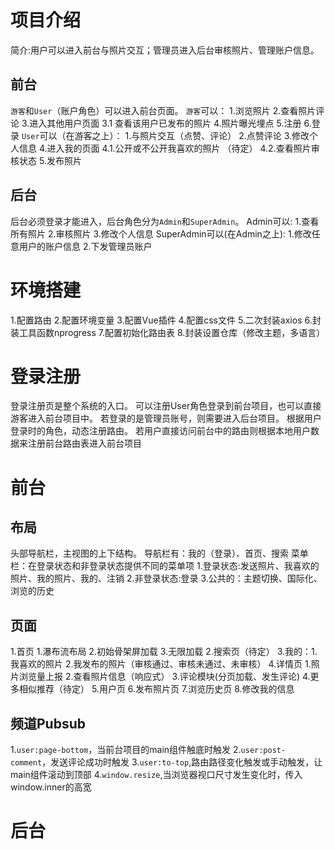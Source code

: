 # 项目介绍
   简介:用户可以进入前台与照片交互；管理员进入后台审核照片、管理账户信息。
## 前台
   `游客`和`User`（账户角色）可以进入前台页面。
   `游客`可以：
      1.浏览照片
      2.查看照片评论
      3.进入其他用户页面
         3.1 查看该用户已发布的照片
      4.照片曝光埋点
      5.注册
      6.登录
   `User`可以（在游客之上）：
      1.与照片交互（点赞、评论）
      2.点赞评论
      3.修改个人信息
      4.进入我的页面
         4.1.公开或不公开我喜欢的照片 （待定）
         4.2.查看照片审核状态
      5.发布照片
## 后台
   后台必须登录才能进入，后台角色分为`Admin`和`SuperAdmin`。
   Admin可以:
      1.查看所有照片
      2.审核照片
      3.修改个人信息
   SuperAdmin可以(在Admin之上):
      1.修改任意用户的账户信息
      2.下发管理员账户

# 环境搭建
1.配置路由
2.配置环境变量
3.配置Vue插件
4.配置css文件
5.二次封装axios
6.封装工具函数nprogress
7.配置初始化路由表
8.封装设置仓库（修改主题，多语言）

# 登录注册
   登录注册页是整个系统的入口。
   可以注册User角色登录到前台项目，也可以直接游客进入前台项目中。
   若登录的是管理员账号，则需要进入后台项目。
   根据用户登录时的角色，动态注册路由。
   若用户直接访问前台中的路由则根据本地用户数据来注册前台路由表进入前台项目

# 前台

## 布局
   头部导航栏，主视图的上下结构。
   导航栏有：我的（登录）、首页、搜索
   菜单栏：在登录状态和非登录状态提供不同的菜单项
      1.登录状态:发送照片、我喜欢的照片、我的照片、我的、注销
      2.非登录状态:登录
      3.公共的：主题切换、国际化、浏览的历史
## 页面
   1.首页
      1.瀑布流布局
      2.初始骨架屏加载
      3.无限加载
   2.搜索页（待定）
   3.我的：1.我喜欢的照片 2.我发布的照片（审核通过、审核未通过、未审核）
   4.详情页
      1.照片浏览量上报
      2.查看照片信息（响应式）
      3.评论模块(分页加载、发生评论)
      4.更多相似推荐（待定）
   5.用户页
   6.发布照片页
   7.浏览历史页
   8.修改我的信息
## 频道Pubsub
1.`user:page-bottom`，当前台项目的main组件触底时触发
2.`user:post-comment`，发送评论成功时触发
3.`user:to-top`,路由路径变化触发或手动触发，让main组件滚动到顶部
4.`window.resize`,当浏览器视口尺寸发生变化时，传入window.inner的高宽

# 后台
